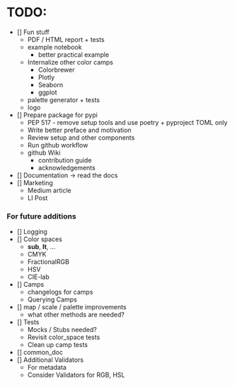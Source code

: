 # TODO:
* [] Fun stuff
    * PDF / HTML report + tests
    * example notebook
        * better practical example
    * Internalize other color camps
        * Colorbrewer
        * Plotly
        * Seaborn
        * ggplot
    * palette generator + tests
    * logo
* [] Prepare package for pypi
    * PEP 517 - remove setup tools and use poetry + pyproject TOML only
    * Write better preface and motivation
    * Review setup and other components
    * Run github workflow
    * github Wiki
        * contribution guide
        * acknowledgements
* [] Documentation -> read the docs
* [] Marketing
    * Medium article
    * LI Post

### For future additions
* [] Logging
* [] Color spaces
    * __sub__, __lt__, ...
    * CMYK
    * FractionalRGB
    * HSV
    * CIE-lab
* [] Camps
    * changelogs for camps
    * Querying Camps
* [] map / scale / palette improvements
    * what other methods are needed?
* [] Tests 
    * Mocks / Stubs needed?
    * Revisit color_space tests
    * Clean up camp tests
* [] common_doc
* [] Additional Validators
    * For metadata
    * Consider Validators for RGB, HSL